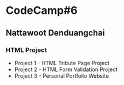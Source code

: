 # CodeCamp#6
## Nattawoot Denduangchai
### HTML Project
- Project 1 - HTML Tribute Page Project
- Project 2 - HTML Form Validation Project
- Project 3 - Personal Portfolio Website